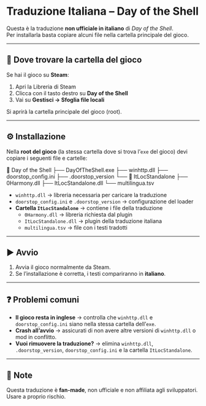 # Traduzione Italiana – Day of the Shell

Questa è la traduzione **non ufficiale in italiano** di *Day of the Shell*.  
Per installarla basta copiare alcuni file nella cartella principale del gioco.

---

## 📂 Dove trovare la cartella del gioco
Se hai il gioco su **Steam**:
1. Apri la Libreria di Steam
2. Clicca con il tasto destro su **Day of the Shell**
3. Vai su **Gestisci → Sfoglia file locali**

Si aprirà la cartella principale del gioco (root).

---

## ⚙️ Installazione
Nella **root del gioco** (la stessa cartella dove si trova l’`exe` del gioco) devi copiare i seguenti file e cartelle:


📂 Day of the Shell
├── DayOfTheShell.exe
├── winhttp.dll
├── doorstop_config.ini
├── .doorstop_version
└── 📂 ItLocStandalone
├── 0Harmony.dll
├── ItLocStandalone.dll
└── multilingua.tsv


- `winhttp.dll` → libreria necessaria per caricare la traduzione  
- `doorstop_config.ini` e `.doorstop_version` → configurazione del loader  
- **Cartella `ItLocStandalone`** → contiene i file della traduzione  
  - `0Harmony.dll` → libreria richiesta dal plugin  
  - `ItLocStandalone.dll` → plugin della traduzione italiana  
  - `multilingua.tsv` → file con i testi tradotti  

---

## ▶️ Avvio
1. Avvia il gioco normalmente da Steam.  
2. Se l’installazione è corretta, i testi compariranno in **italiano**.  

---

## ❓ Problemi comuni
- **Il gioco resta in inglese** → controlla che `winhttp.dll` e `doorstop_config.ini` siano nella stessa cartella dell’`exe`.  
- **Crash all’avvio** → assicurati di non avere altre versioni di `winhttp.dll` o mod in conflitto.  
- **Vuoi rimuovere la traduzione?** → elimina `winhttp.dll`, `.doorstop_version`, `doorstop_config.ini` e la cartella `ItLocStandalone`.

---

## 📜 Note
Questa traduzione è **fan-made**, non ufficiale e non affiliata agli sviluppatori.  
Usare a proprio rischio.
